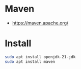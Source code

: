 # Maven
- https://maven.apache.org/
# Install
```zsh
sudo apt install openjdk-21-jdk
sudo apt install maven
```
